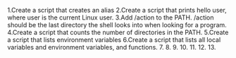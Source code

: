 1.Create a script that creates an alias
2.Create a script that prints hello user, where user is the current Linux user.
3.Add /action to the PATH. /action should be the last directory the shell looks into when looking for a program.
4.Create a script that counts the number of directories in the PATH.
5.Create a script that lists environment variables
6.Create a script that lists all local variables and environment variables, and functions.
7.
8.
9.
10.
11.
12.
13.
